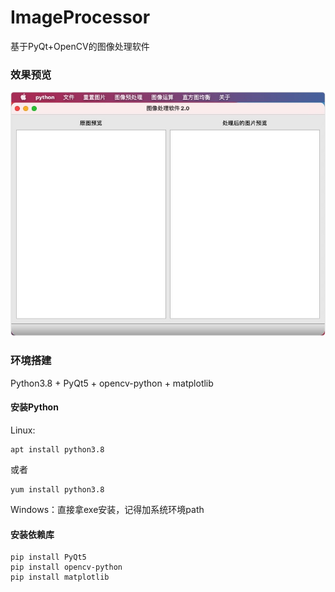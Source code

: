 # ImageProcessor
基于PyQt+OpenCV的图像处理软件
### 效果预览
![](preview.png)
### 环境搭建
Python3.8 + PyQt5 + opencv-python + matplotlib
#### 安装Python
Linux:<br>
```
apt install python3.8 
```
或者
```
yum install python3.8
```
Windows：直接拿exe安装，记得加系统环境path
#### 安装依赖库
```
pip install PyQt5
pip install opencv-python
pip install matplotlib
```
